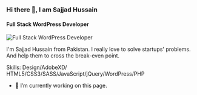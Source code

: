 ### Hi there 👋, I am Sajjad Hussain
#### Full Stack WordPress Developer
![Full Stack WordPress Developer](https://scontent.fisb4-1.fna.fbcdn.net/v/t1.0-9/10945718_1567826530122821_7816739552745214276_n.jpg?_nc_cat=109&_nc_sid=19026a&_nc_eui2=AeFdVtFcsoy2ftrzf4xwLf3MtSu66nH66vy1K7rqcfrq_PHAU0yoNOkUWj8xttnCEltB63bVydUKSS7NxXY1yWlD&_nc_ohc=zpodvO18xkEAX-EbDOC&_nc_ht=scontent.fisb4-1.fna&oh=f1e06571319c8ab97e779f0fc31943b7&oe=5FA75F91)

I'm Sajjad Hussain from Pakistan. I really love to solve startups' problems.  And help them to cross the break-even point. 

Skills: Design/AdobeXD/ HTML5/CSS3/SASS/JavaScript/jQuery/WordPress/PHP

- 🔭 I’m currently working on this page. 








